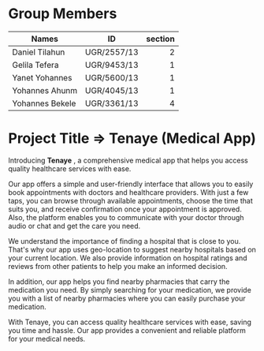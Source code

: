 # Group Members 

| Names           |      ID       |section |
|----------       |:-------------:|------: |
| Daniel Tilahun  |  UGR/2557/13  |   2    |
| Gelila Tefera   |  UGR/9453/13  |   1    |
| Yanet Yohannes  |  UGR/5600/13  |   1    |
| Yohannes Ahunm  |  UGR/4045/13  |   1    |
| Yohannes Bekele |  UGR/3361/13  |   4    |

# Project Title => Tenaye (Medical App)

Introducing **Tenaye** , a comprehensive medical app that helps you access quality healthcare services with ease.


Our app offers a simple and user-friendly interface that allows you to easily book appointments with doctors and healthcare providers. With just a few taps, you can browse through available appointments, choose the time that suits you, and receive confirmation once your appointment is approved. Also, the platform enables you to communicate with your doctor through audio or chat and get the care you need.

We understand the importance of finding a hospital that is close to you. That's why our app uses geo-location to suggest nearby hospitals based on your current location. We also provide information on hospital ratings and reviews from other patients to help you make an informed decision.

In addition, our app helps you find nearby pharmacies that carry the medication you need. By simply searching for your medication, we provide you with a list of nearby pharmacies where you can easily purchase your medication. 



With Tenaye, you can access quality healthcare services with ease, saving you time and hassle. Our app provides a convenient and reliable platform for your medical needs.
